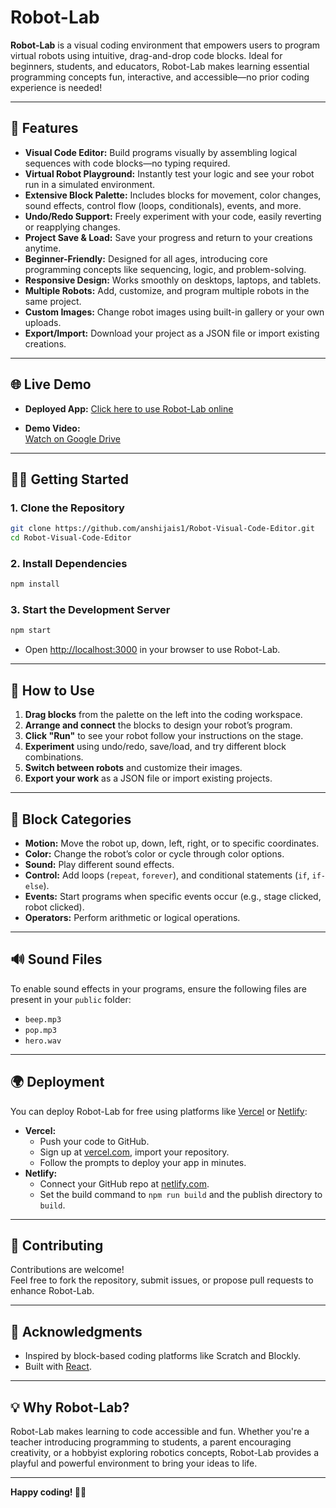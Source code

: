 # Robot-Lab

**Robot-Lab** is a visual coding environment that empowers users to program virtual robots using intuitive, drag-and-drop code blocks. Ideal for beginners, students, and educators, Robot-Lab makes learning essential programming concepts fun, interactive, and accessible—no prior coding experience is needed!

---

## 🚀 Features

- **Visual Code Editor:** Build programs visually by assembling logical sequences with code blocks—no typing required.
- **Virtual Robot Playground:** Instantly test your logic and see your robot run in a simulated environment.
- **Extensive Block Palette:** Includes blocks for movement, color changes, sound effects, control flow (loops, conditionals), events, and more.
- **Undo/Redo Support:** Freely experiment with your code, easily reverting or reapplying changes.
- **Project Save & Load:** Save your progress and return to your creations anytime.
- **Beginner-Friendly:** Designed for all ages, introducing core programming concepts like sequencing, logic, and problem-solving.
- **Responsive Design:** Works smoothly on desktops, laptops, and tablets.
- **Multiple Robots:** Add, customize, and program multiple robots in the same project.
- **Custom Images:** Change robot images using built-in gallery or your own uploads.
- **Export/Import:** Download your project as a JSON file or import existing creations.

---

## 🌐 Live Demo

- **Deployed App:** [Click here to use Robot-Lab online](https://robotlabvisualcodeeditor.netlify.app/)  


- **Demo Video:**  
  [Watch on Google Drive](https://drive.google.com/file/d/1Mu7JsxLcR3lo2OTU3P6GgBXOcAJOexcz/view?usp=sharing)  


---

## 🧑‍💻 Getting Started

### 1. **Clone the Repository**

```bash
git clone https://github.com/anshijais1/Robot-Visual-Code-Editor.git
cd Robot-Visual-Code-Editor
```

### 2. **Install Dependencies**

```bash
npm install
```

### 3. **Start the Development Server**

```bash
npm start
```

- Open [http://localhost:3000](http://localhost:3000) in your browser to use Robot-Lab.

---

## 🌈 How to Use

1. **Drag blocks** from the palette on the left into the coding workspace.
2. **Arrange and connect** the blocks to design your robot’s program.
3. **Click "Run"** to see your robot follow your instructions on the stage.
4. **Experiment** using undo/redo, save/load, and try different block combinations.
5. **Switch between robots** and customize their images.
6. **Export your work** as a JSON file or import existing projects.

---

## 🎨 Block Categories

- **Motion:** Move the robot up, down, left, right, or to specific coordinates.
- **Color:** Change the robot’s color or cycle through color options.
- **Sound:** Play different sound effects.
- **Control:** Add loops (`repeat`, `forever`), and conditional statements (`if`, `if-else`).
- **Events:** Start programs when specific events occur (e.g., stage clicked, robot clicked).
- **Operators:** Perform arithmetic or logical operations.


---

## 🔊 Sound Files

To enable sound effects in your programs, ensure the following files are present in your `public` folder:

- `beep.mp3`
- `pop.mp3`
- `hero.wav`

---

## 🌍 Deployment

You can deploy Robot-Lab for free using platforms like [Vercel](https://vercel.com) or [Netlify](https://netlify.com):

- **Vercel:**
  - Push your code to GitHub.
  - Sign up at [vercel.com](https://vercel.com), import your repository.
  - Follow the prompts to deploy your app in minutes.
- **Netlify:**
  - Connect your GitHub repo at [netlify.com](https://netlify.com).
  - Set the build command to `npm run build` and the publish directory to `build`.

---

## 🤝 Contributing

Contributions are welcome!  
Feel free to fork the repository, submit issues, or propose pull requests to enhance Robot-Lab.

---



## 🙏 Acknowledgments

- Inspired by block-based coding platforms like Scratch and Blockly.
- Built with [React](https://reactjs.org/).

---

## 💡 Why Robot-Lab?

Robot-Lab makes learning to code accessible and fun. Whether you're a teacher introducing programming to students, a parent encouraging creativity, or a hobbyist exploring robotics concepts, Robot-Lab provides a playful and powerful environment to bring your ideas to life.

---

**Happy coding! 🚗🤖**